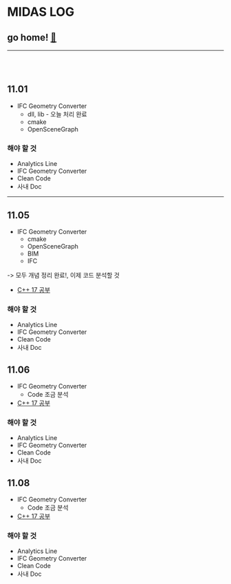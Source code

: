 # MIDAS LOG

## go home! [:house_with_garden:](https://github.com/wnsgml972/midas_log)

---

<br/><br/>

## 11.01

 * IFC Geometry Converter
    * dll, lib - 오늘 처리 완료
    * cmake
    * OpenSceneGraph

### 해야 할 것

  * Analytics Line
  * IFC Geometry Converter
  * Clean Code
  * 사내 Doc


<hr/>

## 11.05

 * IFC Geometry Converter
    * cmake
    * OpenSceneGraph
    * BIM
    * IFC

-> 모두 개념 정리 완료!, 이제 코드 분석할 것

 * [C++ 17 공부](./cpp17.md)


### 해야 할 것

  * Analytics Line
  * IFC Geometry Converter
  * Clean Code
  * 사내 Doc



## 11.06

 * IFC Geometry Converter
   * Code 조금 분석   
 * [C++ 17 공부](./cpp17.md)


### 해야 할 것

  * Analytics Line
  * IFC Geometry Converter
  * Clean Code
  * 사내 Doc



## 11.08

 * IFC Geometry Converter
   * Code 조금 분석   
 * [C++ 17 공부](./cpp17.md)


### 해야 할 것

  * Analytics Line
  * IFC Geometry Converter
  * Clean Code
  * 사내 Doc
